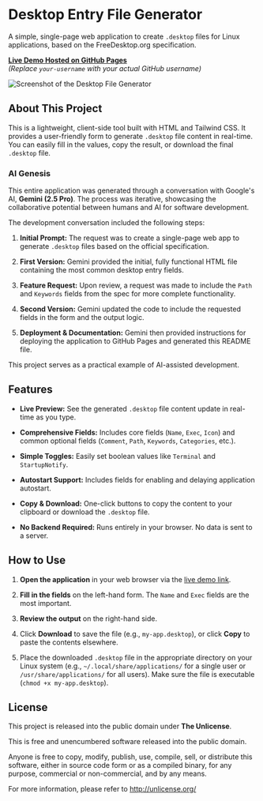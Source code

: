 # Desktop Entry File Generator

A simple, single-page web application to create `.desktop` files for Linux applications, based on the FreeDesktop.org specification.

[**Live Demo Hosted on GitHub Pages**](https://mrhillsman.github.io/defg)  
*(Replace `your-username` with your actual GitHub username)*

![Screenshot of the Desktop File Generator](https://github.com/user-attachments/assets/f24a1d29-45bc-434c-bf27-924444b09cc5)

## About This Project

This is a lightweight, client-side tool built with HTML and Tailwind CSS. It provides a user-friendly form to generate `.desktop` file content in real-time. You can easily fill in the values, copy the result, or download the final `.desktop` file.

### AI Genesis

This entire application was generated through a conversation with Google's AI, **Gemini (2.5 Pro)**. The process was iterative, showcasing the collaborative potential between humans and AI for software development.

The development conversation included the following steps:

1. **Initial Prompt:** The request was to create a single-page web app to generate `.desktop` files based on the official specification.

2. **First Version:** Gemini provided the initial, fully functional HTML file containing the most common desktop entry fields.

3. **Feature Request:** Upon review, a request was made to include the `Path` and `Keywords` fields from the spec for more complete functionality.

4. **Second Version:** Gemini updated the code to include the requested fields in the form and the output logic.

5. **Deployment & Documentation:** Gemini then provided instructions for deploying the application to GitHub Pages and generated this README file.

This project serves as a practical example of AI-assisted development.

## Features

* **Live Preview:** See the generated `.desktop` file content update in real-time as you type.

* **Comprehensive Fields:** Includes core fields (`Name`, `Exec`, `Icon`) and common optional fields (`Comment`, `Path`, `Keywords`, `Categories`, etc.).

* **Simple Toggles:** Easily set boolean values like `Terminal` and `StartupNotify`.

* **Autostart Support:** Includes fields for enabling and delaying application autostart.

* **Copy & Download:** One-click buttons to copy the content to your clipboard or download the `.desktop` file.

* **No Backend Required:** Runs entirely in your browser. No data is sent to a server.

## How to Use

1. **Open the application** in your web browser via the [live demo link](https://mrhillsman.github.io/defg).

2. **Fill in the fields** on the left-hand form. The `Name` and `Exec` fields are the most important.

3. **Review the output** on the right-hand side.

4. Click **Download** to save the file (e.g., `my-app.desktop`), or click **Copy** to paste the contents elsewhere.

5. Place the downloaded `.desktop` file in the appropriate directory on your Linux system (e.g., `~/.local/share/applications/` for a single user or `/usr/share/applications/` for all users). Make sure the file is executable (`chmod +x my-app.desktop`).

## License

This project is released into the public domain under **The Unlicense**.

This is free and unencumbered software released into the public domain.

Anyone is free to copy, modify, publish, use, compile, sell, or
distribute this software, either in source code form or as a compiled
binary, for any purpose, commercial or non-commercial, and by any
means.

For more information, please refer to <http://unlicense.org/>
